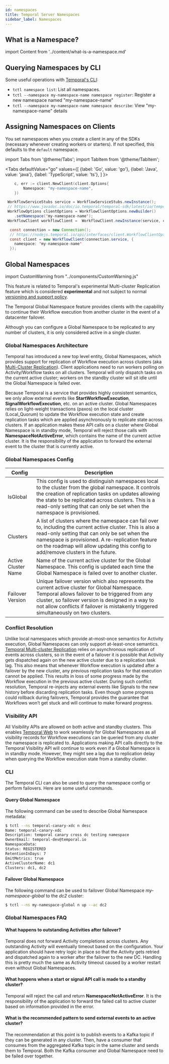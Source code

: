 ```yaml
---
id: namespaces
title: Temporal Server Namespaces
sidebar_label: Namespaces
---
```


## What is a Namespace?

import Content from '../content/what-is-a-namespace.md'

<Content />

## Querying Namespaces by CLI

Some useful operations with [Temporal's CLI](/docs/system-tools/tctl):

- `tctl namespace list`: List all namespaces.
- `tctl --namespace my-namespace-name namespace register`: Register a new namespace named "my-namespace-name"
- `tctl --namespace my-namespace-name namespace describe`: View "my-namespace-name" details

## Assigning Namespaces on Clients

You set namespaces when you create a client in any of the SDKs (necessary whenever creating workers or starters). If not specified, this defaults to the `default` namespace.

import Tabs from '@theme/Tabs';
import TabItem from '@theme/TabItem';

<Tabs
defaultValue="go"
values={[
{label: 'Go', value: 'go'},
{label: 'Java', value: 'java'},
{label: 'TypeScript', value: 'ts'},
]
}>

<TabItem value="go">

```go
	c, err := client.NewClient(client.Options{
		Namespace: "my-namespace-name",
	})
```

</TabItem>
<TabItem value="java">

```java
 WorkflowServiceStubs service = WorkflowServiceStubs.newInstance();
 // https://www.javadoc.io/doc/io.temporal/temporal-sdk/latest/io/temporal/client/WorkflowClientOptions.Builder.html
 WorkflowOptions clientOptions = WorkflowClientOptions.newBuilder()
    .setNamespace('my-namespace-name');
 WorkflowClient workflowClient =  WorkflowClient.newInstance(service, clientOptions);
```

</TabItem>
<TabItem value="ts">

```java
  const connection = new Connection();
  // https://nodejs.temporal.io/api/interfaces/client.WorkflowClientOptions
  const client = new WorkflowClient(connection.service, {
    namespace: 'my-namespace-name'
  });
```

</TabItem>
</Tabs>

## Global Namespaces

import CustomWarning from "../components/CustomWarning.js"

<CustomWarning>

This feature is related to Temporal's experimental Multi-cluster Replication feature which is considered **experimental** and not subject to normal [versioning and support policy](/docs/server/versions-and-dependencies).

</CustomWarning>

The Temporal Global Namespace feature provides clients with the capability to continue their Workflow execution from another cluster in the event of a datacenter failover.

Although you can configure a Global Namespace to be replicated to any number of
clusters, it is only considered active in a single cluster.

### Global Namespaces Architecture

Temporal has introduced a new top level entity, Global Namespaces, which provides support for replication of Workflow
execution across clusters (aka [Multi-Cluster Replication](/docs/server/multi-cluster)).
Client applications need to run workers polling on Activity/Workflow tasks on all clusters.
Temporal will only dispatch tasks on the current active cluster; workers on the standby cluster will sit idle
until the Global Namespace is failed over.

Because Temporal is a service that provides highly consistent semantics, we only allow external events like
**StartWorkflowExecution**, **SignalWorkflowExecution**, etc. on an active cluster. Global Namespaces relies on light-weight
transactions (paxos) on the local cluster (Local_Quorum) to update the Workflow execution state and create replication
tasks which are applied asynchronously to replicate state across clusters. If an application makes these API calls on a
cluster where Global Namespace is in standby mode, Temporal will reject those calls with **NamespaceNotActiveError**, which
contains the name of the current active cluster. It is the responsibility of the application to forward the external
event to the cluster that is currently active.

### Global Namespaces Config

| Config              | Description                                                                                                                                                                                                                                                                                           |
| ------------------- | ----------------------------------------------------------------------------------------------------------------------------------------------------------------------------------------------------------------------------------------------------------------------------------------------------- |
| IsGlobal            | This config is used to distinguish namespaces local to the cluster from the global namespace. It controls the creation of replication tasks on updates allowing the state to be replicated across clusters. This is a read-only setting that can only be set when the namespace is provisioned.       |
| Clusters            | A list of clusters where the namespace can fail over to, including the current active cluster. This is also a read-only setting that can only be set when the namespace is provisioned. A re-replication feature on the roadmap will allow updating this config to add/remove clusters in the future. |
| Active Cluster Name | Name of the current active cluster for the Global Namespace. This config is updated each time the Global Namespace is failed over to another cluster.                                                                                                                                                 |
| Failover Version    | Unique failover version which also represents the current active cluster for Global Namespace. Temporal allows failover to be triggered from any cluster, so failover version is designed in a way to not allow conflicts if failover is mistakenly triggered simultaneously on two clusters.         |

### Conflict Resolution

Unlike local namespaces which provide at-most-once semantics for Activity execution, Global Namespaces can only support at-least-once
semantics. [Temporal Multi-cluster Replication](/docs/server/multi-cluster) relies on asynchronous replication of events across clusters, so in the event of a failover
it is possible that Activity gets dispatched again on the new active cluster due to a replication task lag. This also
means that whenever Workflow execution is updated after a failover by the new cluster, any previous replication tasks
for that execution cannot be applied. This results in loss of some progress made by the Workflow execution in the
previous active cluster. During such conflict resolution, Temporal re-injects any external events like Signals to the
new history before discarding replication tasks. Even though some progress could rollback during failovers, Temporal
provides the guarantee that Workflows won’t get stuck and will continue to make forward progress.

### Visibility API

All Visibility APIs are allowed on both active and standby clusters. This enables
[Temporal Web](https://github.com/temporalio/temporal-web) to work seamlessly for Global Namespaces as all visibility records for
Workflow executions can be queried from any cluster the namespace is replicated to. Applications making API calls directly
to the Temporal Visibility API will continue to work even if a Global Namespace is in standby mode. However, they might see
a lag due to replication delay when querying the Workflow execution state from a standby cluster.

### CLI

The Temporal CLI can also be used to query the namespace config or perform failovers. Here are some useful commands.

#### Query Global Namespace

The following command can be used to describe Global Namespace metadata:

```bash
$ tctl --ns temporal-canary-xdc n desc
Name: temporal-canary-xdc
Description: temporal canary cross dc testing namespace
OwnerEmail: temporal-dev@temporal.io
NamespaceData:
Status: REGISTERED
RetentionInDays: 7
EmitMetrics: true
ActiveClusterName: dc1
Clusters: dc1, dc2
```

#### Failover Global Namespace

The following command can be used to failover Global Namespace _my-namespace-global_ to the _dc2_ cluster:

```bash
$ tctl --ns my-namespace-global n up --ac dc2
```

### Global Namespaces FAQ

#### What happens to outstanding Activities after failover?

Temporal does not forward Activity completions across clusters. Any outstanding Activity will eventually timeout based
on the configuration. Your application should have retry logic in place so that the Activity gets retried and dispatched
again to a worker after the failover to the new DC. Handling this is pretty much the same as Activity timeout caused by
a worker restart even without Global Namespaces.

#### What happens when a start or signal API call is made to a standby cluster?

Temporal will reject the call and return **NamespaceNotActiveError**. It is the responsibility of the application to forward
the failed call to active cluster based on information provided in the error.

#### What is the recommended pattern to send external events to an active cluster?

The recommendation at this point is to publish events to a Kafka topic if they can be generated in any cluster.
Then, have a consumer that consumes from the aggregated Kafka topic in the same cluster and sends them to Temporal. Both the
Kafka consumer and Global Namespace need to be failed over together.
